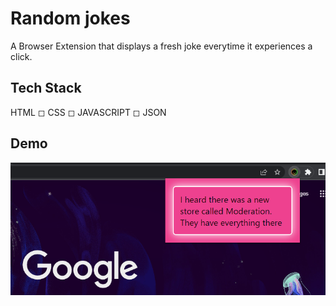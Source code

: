 # Random jokes
A Browser Extension that displays a fresh joke everytime it experiences a click.
## Tech Stack
HTML ◻
CSS ◻
JAVASCRIPT ◻
JSON
## Demo
<img src="ss.png">
